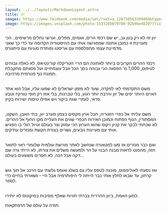 ```yaml
---
layout: ../../layouts/MarkdownLayout.astro
title: יוון
images: https://www.facebook.com/media/set/?set=a.128738563399460&type=3
image: https://images.unsplash.com/photo-1533105079780-92b9be482077?ixlib=rb-4.0.3&ixid=MnwxMjA3fDB8MHxwaG90by1wYWdlfHx8fGVufDB8fHx8&auto=format&fit=crop&w=687&q=80
---
```


יוון זה לא רק בטן גב, יש שם רכסי הרים, אגמים, מפלים, וערוצי נחלים מרשימים.. הכי מעניינת זו כמובן אתונה שמפגישה אותי עם ההיסטוריה הקדומה עד כדי כך שאני מדמיינת עצמי מתפלספת עם אריסטו ופותרת סוגיות עם פיתגורס.
<br/>
<br/>

רכסי ההרים הקרובים ביותר לאתונה הם הריי הטריקלה קורינטיאס, לא כאלה גבוהים לטיפוס, 1,000 מ' הפסגה הכי גבוהה בסך הכל אבל עוצמתיים ועל פסגתם מתקבלת תמונת נוף פנורמית מרהיבה.
<br/>
<br/>

משם התקדמתי לאי לפקדה, שעד לא מזמן ישראלים לא שמעו עליו, אבל הוא אחד האיים היותר יפים של יוון והרבה יותר רגוע, בלי טברנות, בלי אוזו רק חופי טורקיז וטבע פראי, לגמרי שווה ביקור ויש אפילו טיסות ישירות בקיץ.
<br/>
<br/>

משם עליתי אל כפרי הזגוריה, חבל ארץ מקסים בצפון מערב יוון, בתי האבן, השקט, המסתורין, הנוף הפתוח וכמובן האירוח הכפרי שווים את העלייה מקו החוף אל ההרים. לא שכחתי לבקר את קניון ויקוס שהוא הערוץ הכי עמוק וצר בעולם וטיול רגלי בו הפגיש אותי עם מעיינות נובעים, גשרים בצורת הקשת ומנזרים עתיקים.
<br/>
<br/>

ואם כבר מנזרים אז סעו למטאורה שנחשב לאתר מורשת עולמית שלגמרי ראוי לתואר הזה, מהפנט לראות מבנה הבנוי על הר ולמעשה משלים את צורתו, לא הייתי גרה שם דקה אבל הנה, לא חסרים משוגעים בעולם...
<br/>
<br/>

ואז נסעתי לאולימפוס, מוכנה לטפס עליו גם בשלג ואופס גלשתי עם הרכב אל תוך גוש קרחון, עד שבאו לחלץ אותי כבר הייתה לי היפותרמיה אבל היי - נשארתי בחיים כדי לספר.
<br/>
<br/>

למען האמת, ביוון ההררית צברתי חוויות שאלף מסיבות במיקונוס לא יותירו.

תודה על עולם של הרפתקאות.
